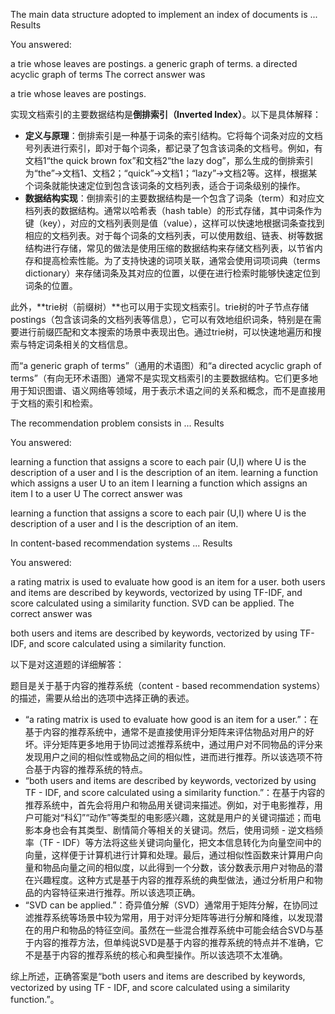 The main data structure adopted to implement an index of documents is ...
Results

You answered:

a trie whose leaves are postings.
a generic graph of terms.
a directed acyclic graph of terms
The correct answer was

a trie whose leaves are postings.


实现文档索引的主要数据结构是**倒排索引（Inverted Index）**。以下是具体解释：
- **定义与原理**：倒排索引是一种基于词条的索引结构。它将每个词条对应的文档号列表进行索引，即对于每个词条，都记录了包含该词条的文档号。例如，有文档1“the quick brown fox”和文档2“the lazy dog”，那么生成的倒排索引为“the”→文档1、文档2；“quick”→文档1；“lazy”→文档2等。这样，根据某个词条就能快速定位到包含该词条的文档列表，适合于词条级别的操作。
- **数据结构实现**：倒排索引的主要数据结构是一个包含了词条（term）和对应文档列表的数据结构。通常以哈希表（hash table）的形式存储，其中词条作为键（key），对应的文档列表则是值（value），这样可以快速地根据词条查找到相应的文档列表。对于每个词条的文档列表，可以使用数组、链表、树等数据结构进行存储，常见的做法是使用压缩的数据结构来存储文档列表，以节省内存和提高检索性能。为了支持快速的词项关联，通常会使用词项词典（terms dictionary）来存储词条及其对应的位置，以便在进行检索时能够快速定位到词条的位置。

此外，**trie树（前缀树）**也可以用于实现文档索引。trie树的叶子节点存储 postings（包含该词条的文档列表等信息），它可以有效地组织词条，特别是在需要进行前缀匹配和文本搜索的场景中表现出色。通过trie树，可以快速地遍历和搜索与特定词条相关的文档信息。

而“a generic graph of terms”（通用的术语图）和“a directed acyclic graph of terms”（有向无环术语图）通常不是实现文档索引的主要数据结构。它们更多地用于知识图谱、语义网络等领域，用于表示术语之间的关系和概念，而不是直接用于文档的索引和检索。

The recommendation problem consists in ...
Results

You answered:

learning a function that assigns a score to each pair (U,I) where U is the description of a user and I is the description of an item.
learning a function which assigns a user U to an item I
learning a function which assigns an item I to a user U
The correct answer was

learning a function that assigns a score to each pair (U,I) where U is the description of a user and I is the description of an item.

In content-based recommendation systems ...
Results

You answered:

a rating matrix is used to evaluate how good is an item for a user.
both users and items are described by keywords, vectorized by using TF-IDF, and score calculated using a similarity function.
SVD can be applied.
The correct answer was

both users and items are described by keywords, vectorized by using TF-IDF, and score calculated using a similarity function.

以下是对这道题的详细解答：

题目是关于基于内容的推荐系统（content - based recommendation systems）的描述，需要从给出的选项中选择正确的表述。

- “a rating matrix is used to evaluate how good is an item for a user.”：在基于内容的推荐系统中，通常不是直接使用评分矩阵来评估物品对用户的好坏。评分矩阵更多地用于协同过滤推荐系统中，通过用户对不同物品的评分来发现用户之间的相似性或物品之间的相似性，进而进行推荐。所以该选项不符合基于内容的推荐系统的特点。
- “both users and items are described by keywords, vectorized by using TF - IDF, and score calculated using a similarity function.”：在基于内容的推荐系统中，首先会将用户和物品用关键词来描述。例如，对于电影推荐，用户可能对“科幻”“动作”等类型的电影感兴趣，这就是用户的关键词描述；而电影本身也会有其类型、剧情简介等相关的关键词。然后，使用词频 - 逆文档频率（TF - IDF）等方法将这些关键词向量化，把文本信息转化为向量空间中的向量，这样便于计算机进行计算和处理。最后，通过相似性函数来计算用户向量和物品向量之间的相似度，以此得到一个分数，该分数表示用户对物品的潜在兴趣程度。这种方式是基于内容的推荐系统的典型做法，通过分析用户和物品的内容特征来进行推荐。所以该选项正确。
- “SVD can be applied.”：奇异值分解（SVD）通常用于矩阵分解，在协同过滤推荐系统等场景中较为常用，用于对评分矩阵等进行分解和降维，以发现潜在的用户和物品的特征空间。虽然在一些混合推荐系统中可能会结合SVD与基于内容的推荐方法，但单纯说SVD是基于内容的推荐系统的特点并不准确，它不是基于内容的推荐系统的核心和典型操作。所以该选项不太准确。

综上所述，正确答案是“both users and items are described by keywords, vectorized by using TF - IDF, and score calculated using a similarity function.”。






